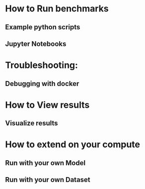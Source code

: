 

# How to Run benchmarks  
## Example python scripts 
## Jupyter Notebooks 

# Troubleshooting:
## Debugging with docker 

# How to View results 
## Visualize results 

# How to extend on your compute 
## Run with your own Model 
## Run with your own Dataset
